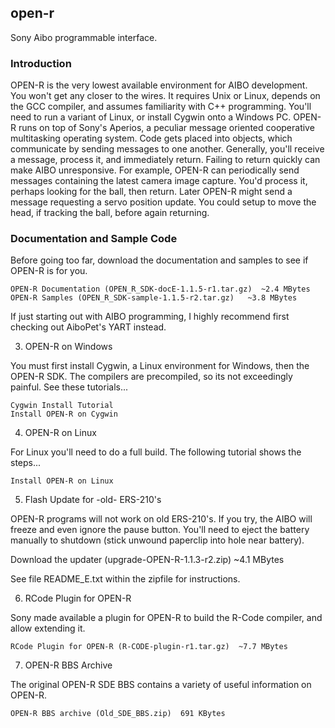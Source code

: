 ## open-r

Sony Aibo programmable interface.

### Introduction

OPEN-R is the very lowest available environment for AIBO development.   You won't get any closer to the wires.  It requires Unix or Linux, depends on the GCC compiler, and assumes familiarity with C++ programming.  You'll need to run a variant of Linux, or install Cygwin onto a Windows PC. OPEN-R runs on top of Sony's Aperios, a peculiar message oriented cooperative multitasking operating system.   Code gets placed into objects, which communicate by sending messages to one another.   Generally, you'll receive a message, process it, and immediately return.  Failing to return quickly can make AIBO unresponsive. For example, OPEN-R can periodically send messages containing the latest camera image capture.  You'd process it, perhaps looking for the ball, then return.   Later OPEN-R might send a message requesting a servo position update.  You could setup to move the head, if tracking the ball, before again returning.

### Documentation and Sample Code

Before going too far, download the documentation and samples to see if OPEN-R is for you.

    OPEN-R Documentation (OPEN_R_SDK-docE-1.1.5-r1.tar.gz)  ~2.4 MBytes
    OPEN-R Samples (OPEN_R_SDK-sample-1.1.5-r2.tar.gz)   ~3.8 MBytes

If just starting out with AIBO programming, I highly recommend first checking out AiboPet's YART instead.


3. OPEN-R on Windows

You must first install Cygwin, a Linux environment for Windows, then the OPEN-R SDK.   The compilers are precompiled, so its not exceedingly painful.    See these tutorials...

    Cygwin Install Tutorial
    Install OPEN-R on Cygwin



4. OPEN-R on Linux

For Linux you'll need to do a full build.   The following tutorial shows the steps...

    Install OPEN-R on Linux



5. Flash Update for -old- ERS-210's

OPEN-R programs will not work on old ERS-210's.   If you try, the AIBO will freeze and even ignore the pause button.  You'll need to eject the battery manually to shutdown (stick unwound paperclip into hole near battery).

Download the updater (upgrade-OPEN-R-1.1.3-r2.zip) ~4.1 MBytes

See file README_E.txt within the zipfile for instructions.


6. RCode Plugin for OPEN-R

Sony made available a plugin for OPEN-R to build the R-Code compiler, and allow extending it.

    RCode Plugin for OPEN-R (R-CODE-plugin-r1.tar.gz)  ~7.7 MBytes



7. OPEN-R BBS Archive

The original OPEN-R SDE BBS contains a variety of useful information on OPEN-R.  

    OPEN-R BBS archive (Old_SDE_BBS.zip)  691 KBytes
